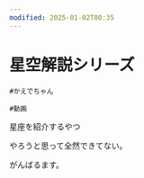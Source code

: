 ```yaml
---
modified: 2025-01-02T00:35
---
```

# 星空解説シリーズ

`#かえでちゃん`

`#動画`

星座を紹介するやつ

やろうと思って全然できてない。

がんばるます。